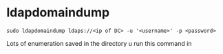 # ldapdomaindump

```
sudo ldapdomaindump ldaps://<ip of DC> -u '<username>' -p <password> 
```

Lots of enumeration saved in the directory u run this command in
